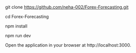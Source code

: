 
git clone https://github.com/neha-002/Forex-Forecasting.git

cd Forex-Forecasting

npm install

npm run dev

Open the application in your browser at http://localhost:3000.






